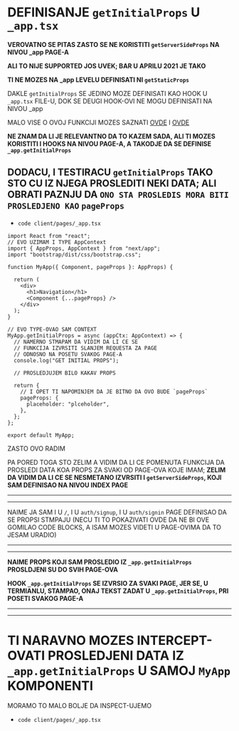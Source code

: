 # DEFINISANJE `getInitialProps` U `_app.tsx`

**VEROVATNO SE PITAS ZASTO SE NE KORISTITI `getServerSideProps` NA NIVOU _app PAGE-A**

**ALI TO NIJE SUPPORTED JOS UVEK; BAR U APRILU 2021 JE TAKO**

**TI NE MOZES NA _app LEVELU DEFINISATI NI `getStaticProps`**

DAKLE `getInitialProps` SE JEDINO MOZE DEFINISATI KAO HOOK U `_app.tsx` FILE-U, DOK SE DEUGI HOOK-OVI NE MOGU DEFINISATI NA NIVOU _app

MALO VISE O OVOJ FUNKCIJI MOZES SAZNATI [OVDE](https://nextjs.org/docs/advanced-features/custom-app) I [OVDE](https://nextjs.org/docs/basic-features/typescript#custom-app)

**NE ZNAM DA LI JE RELEVANTNO DA TO KAZEM SADA, ALI TI MOZES KORISTITI I HOOKS NA NIVOU PAGE-A, A TAKODJE DA SE DEFINISE `_app.getInitialProps`**

## DODACU, I TESTIRACU `getInitialProps` TAKO STO CU IZ NJEGA  PROSLEDITI NEKI DATA; ALI OBRATI PAZNJU DA `ONO STA PROSLEDIS MORA BITI PROSLEDJENO KAO` `pageProps`

- `code client/pages/_app.tsx`

```tsx
import React from "react";
// EVO UZIMAM I TYPE AppContext
import { AppProps, AppContext } from "next/app";
import "bootstrap/dist/css/bootstrap.css";

function MyApp({ Component, pageProps }: AppProps) {

  return (
    <div>
      <h1>Navigation</h1>
      <Component {...pageProps} />
    </div>
  );
}

// EVO TYPE-OVAO SAM CONTEXT
MyApp.getInitialProps = async (appCtx: AppContext) => {
  // NAMERNO STMAPAM DA VIDIM DA LI CE SE
  // FUNKCIJA IZVRSITI SLANJEM REQUESTA ZA PAGE
  // ODNOSNO NA POSETU SVAKOG PAGE-A
  console.log("GET INITIAL PROPS");

  // PROSLEDJUJEM BILO KAKAV PROPS

  return {
    // I OPET TI NAPOMINJEM DA JE BITNO DA OVO BUDE `pageProps`
    pageProps: {
      placeholder: "plceholder",
    },
  };
};

export default MyApp;

```

ZASTO OVO RADIM

PA PORED TOGA STO ZELIM A VIDIM DA LI CE POMENUTA FUNKCIJA DA PROSLEDI DATA KOA PROPS ZA SVAKI OD PAGE-OVA KOJE IMAM; **ZELIM DA VIDIM DA LI CE SE NESMETANO IZVRSITI I `getServerSideProps`, KOJI SAM DEFINISAO NA NIVOU INDEX PAGE**

***
***

NAIME JA SAM I U `/`, I U `auth/signup`, I U `auth/signin` PAGE DEFINISAO DA SE PROPSI STMPAJU (NECU TI TO POKAZIVATI OVDE DA NE BI OVE GOMILAO CODE BLOCKS, A ISAM MOZES VIDETI U PAGE-OVIMA DA TO JESAM URADIO)

***
***

**NAIME PROPS KOJI SAM PROSLEDIO IZ `_app.getInitialProps` PROSLDJENI SU DO SVIH PAGE-OVA**

**HOOK `_app.getInitialProps` SE IZVRSIO ZA SVAKI PAGE, JER SE, U TERMIANLU, STAMPAO, ONAJ TEKST ZADAT U `_app.getInitialProps`, PRI POSETI SVAKOG PAGE-A**

***
***

# TI NARAVNO MOZES INTERCEPT-OVATI PROSLEDJENI DATA IZ `_app.getInitialProps` U SAMOJ `MyApp` KOMPONENTI

MORAMO TO MALO BOLJE DA INSPECT-UJEMO

- `code client/pages/_app.tsx`

```tsx

```

